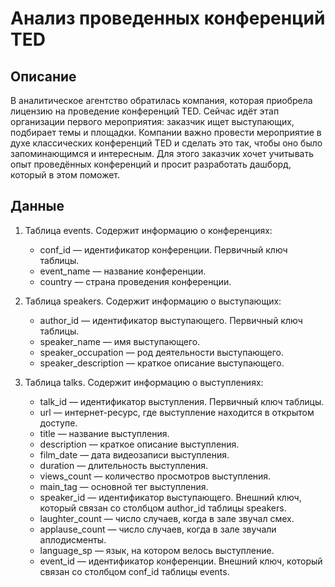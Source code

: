 # Анализ проведенных конференций TED

## Описание
В аналитическое агентство обратилась компания, которая приобрела лицензию на проведение конференций TED. Сейчас идёт этап организации первого мероприятия: заказчик ищет выступающих, подбирает темы и площадки. Компании важно провести мероприятие в духе классических конференций TED и сделать это так, чтобы оно было запоминающимся и интересным. Для этого заказчик хочет учитывать опыт проведённых конференций и просит разработать дашборд, который в этом поможет.

## Данные
1) Таблица events. Содержит информацию о конференциях:
    - conf_id — идентификатор конференции. Первичный ключ таблицы.
    - event_name — название конференции.
    - country — страна проведения конференции.
 
2) Таблица speakers. Содержит информацию о выступающих:  
    - author_id — идентификатор выступающего. Первичный ключ таблицы.  
    - speaker_name — имя выступающего.  
    - speaker_occupation — род деятельности выступающего.  
    - speaker_description — краткое описание выступающего.     

3) Таблица talks. Содержит информацию о выступлениях:  
    - talk_id — идентификатор выступления. Первичный ключ таблицы.  
    - url — интернет-ресурс, где выступление находится в открытом доступе.  
    - title — название выступления.  
    - description — краткое описание выступления.  
    - film_date — дата видеозаписи выступления.  
    - duration — длительность выступления.  
    - views_count — количество просмотров выступления.  
    - main_tag — основной тег выступления.  
    - speaker_id — идентификатор выступающего. Внешний ключ, который связан со столбцом author_id таблицы speakers.  
    - laughter_count — число случаев, когда в зале звучал смех.  
    - applause_count — число случаев, когда в зале звучали аплодисменты.  
    - language_sp — язык, на котором велось выступление.  
    - event_id — идентификатор конференции. Внешний ключ, который связан со столбцом conf_id таблицы events.  

